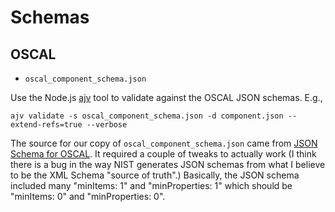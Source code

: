 # Schemas

## OSCAL

* `oscal_component_schema.json`

Use the Node.js [ajv](https://ajv.js.org/) tool to validate against
the OSCAL JSON schemas.  E.g.,

```
ajv validate -s oscal_component_schema.json -d component.json --extend-refs=true --verbose
```

The source for our copy of `oscal_component_schema.json` came from
[JSON Schema for
OSCAL](https://github.com/usnistgov/OSCAL/tree/master/json/schema).
It required a couple of tweaks to actually work (I think there is a
bug in the way NIST generates JSON schemas from what I believe to be
the XML Schema "source of truth".)  Basically, the JSON schema
included many "minItems: 1" and "minProperties: 1" which should be
"minItems: 0" and "minProperties: 0".




